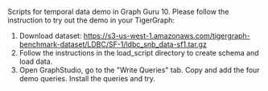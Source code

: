Scripts for temporal data demo in Graph Guru 10.
Please follow the instruction to try out the demo in your TigerGraph:
 
 1. Download dataset: https://s3-us-west-1.amazonaws.com/tigergraph-benchmark-dataset/LDBC/SF-1/ldbc_snb_data-sf1.tar.gz
 2. Follow the instructions in the load_script directory to create schema and load data.
 3. Open GraphStudio, go to the "Write Queries" tab. Copy and add the four demo queries. Install the queries and try. 
